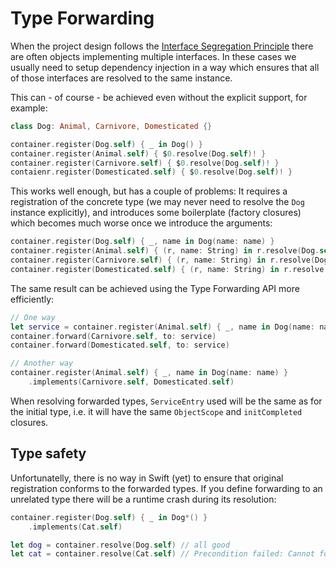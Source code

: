 # Type Forwarding

When the project design follows the [Interface Segregation Principle](https://en.wikipedia.org/wiki/Interface_segregation_principle) there are often objects implementing multiple interfaces. In these cases we usually need to setup dependency injection in a way which ensures that all of those interfaces are resolved to the same instance.

This can - of course - be achieved even without the explicit support, for example:

```swift
class Dog: Animal, Carnivore, Domesticated {}

container.register(Dog.self) { _ in Dog() }
container.register(Animal.self) { $0.resolve(Dog.self)! }
container.register(Carnivore.self) { $0.resolve(Dog.self)! }
contaienr.register(Domesticated.self) { $0.resolve(Dog.self)! }

```

This works well enough, but has a couple of problems: It requires a registration of the concrete type (we may never need to resolve the `Dog` instance explicitly), and introduces some boilerplate (factory closures) which becomes much worse once we introduce the arguments:

```swift
container.register(Dog.self) { _, name in Dog(name: name) }
container.register(Animal.self) { (r, name: String) in r.resolve(Dog.self, argument: name) }
container.register(Carnivore.self) { (r, name: String) in r.resolve(Dog.self, argument: name) }
container.register(Domesticated.self) { (r, name: String) in r.resolve(Dog.self, argument: name) }

```

The same result can be achieved using the Type Forwarding API more efficiently:

```swift
// One way
let service = container.register(Animal.self) { _, name in Dog(name: name) }
container.forward(Carnivore.self, to: service)
container.forward(Domesticated.self, to: service)

// Another way
container.register(Animal.self) { _, name in Dog(name: name) }
	.implements(Carnivore.self, Domesticated.self)
```

When resolving forwarded types, `ServiceEntry` used will be the same as for the initial type, i.e. it will have the same `ObjectScope` and `initCompleted` closures.

## Type safety

Unfortunatelly, there is no way in Swift (yet) to ensure that original registration conforms to the forwarded types. If you define forwarding to an unrelated type there will be a runtime crash during its resolution:

```swift
container.register(Dog.self) { _ in Dog*() }
	.implements(Cat.self)

let dog = container.resolve(Dog.self) // all good
let cat = container.resolve(Cat.self) // Precondition failed: Cannot forward Cat to Dog
```